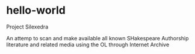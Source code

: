 # hello-world
Project Silexedra

An attemp to scan and make available all known SHakespeare Authorship literature and related media using the OL through Internet Archive
